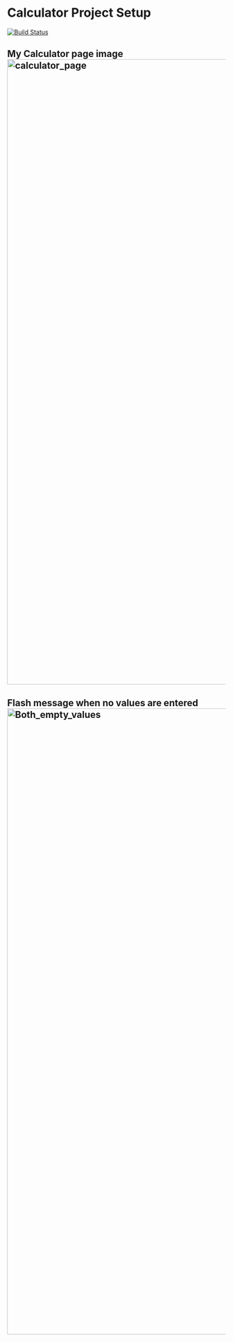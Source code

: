 # Calculator Project Setup
[![Build Status](https://app.travis-ci.com/ThulasiV21/calc2.svg?branch=main)](https://app.travis-ci.com/ThulasiV21/calc2)

## My Calculator page image <img width="1438" alt="calculator_page" src="https://user-images.githubusercontent.com/85901992/144877930-492c3686-0b6b-4d6d-86a1-f721956c325e.png">

## Flash message when no values are entered <img width="1440" alt="Both_empty_values" src="https://user-images.githubusercontent.com/85901992/144878418-aa6ed8db-4b18-4db3-a7ff-afff68a137ac.png">

